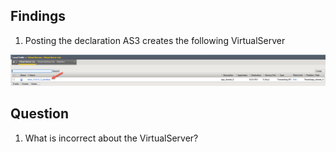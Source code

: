 ## Findings

1) Posting the declaration AS3 creates the following VirtualServer

![vs](https://github.com/mdditt2000/f5-appsvcs-extension/blob/master/github/955897/diagram/2024-03-19_10-42-53.png)

## Question

1) What is incorrect about the VirtualServer?